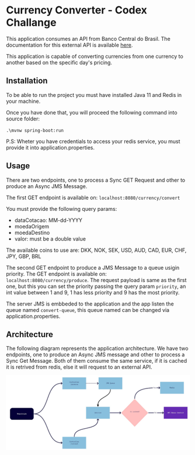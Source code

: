 # Currency Converter - Codex Challange

This application consumes an API from Banco Central do Brasil. The documentation for this external API is available [here](https://dadosabertos.bcb.gov.br/dataset/taxas-de-cambio-todos-os-boletins-diarios).

This application is capable of converting currencies from one currency to another based on the specific day's pricing.

## Installation

To be able to run the project you must have installed Java 11 and Redis in your machine.

Once you have done that, you will proceed the following command into source folder:

`.\mvnw spring-boot:run`

P.S: Wheter you have credentials to access your redis service, you must provide it into application.properties.

## Usage

There are two endpoints, one to process a Sync GET Request and other to produce an Async JMS Message.

The first GET endpoint is available on:
`localhost:8080/currency/convert`

You must provide the following query params:

- dataCotacao: MM-dd-YYYY
- moedaOrigem
- moedaDestino
- valor: must be a double value

The available coins to use are:
DKK,
NOK,
SEK,
USD,
AUD,
CAD,
EUR,
CHF,
JPY,
GBP,
BRL

The second GET endpoint to produce a JMS Message to a queue usigin priority.
The GET endpoint is available on:
`localhost:8080/currency/produce`. The request payload is same as the first one, but this you can set the priority passing the query param `priority`, an int value between 1 and 9, 1 has less priority and 9 has the most priority.

The server JMS is embbeded to the application and the app listen the queue named `convert-queue`, this queue named can be changed via application.properties.

## Architecture

The following diagram represents the application architecture. We have two endpoints, one to produce an Async JMS message and other to process a Sync Get Message. Both of them consume the same service, if it is cached it is retrived from redis, else it will request to an external API.

![](image.jpg)
